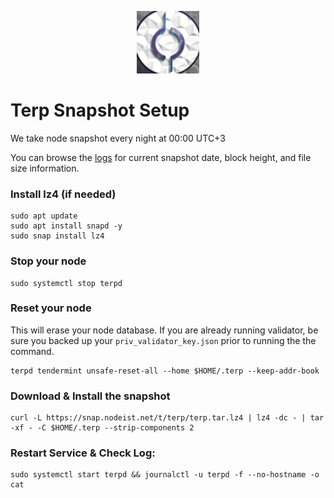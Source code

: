 <p align="center">
  <img height="100" height="auto" src="https://raw.githubusercontent.com/Nodeist/Kurulumlar/main/logos/terp.png">
</p>



# Terp Snapshot Setup
We take node snapshot every night at 00:00 UTC+3

You can browse the [logs](https://snap.nodeist.net/t/terp/log.txt) for current snapshot date, block height, and file size information.

### Install lz4 (if needed)
```
sudo apt update
sudo apt install snapd -y
sudo snap install lz4
```

### Stop your node
```
sudo systemctl stop terpd
```

### Reset your node
This will erase your node database. If you are already running validator, be sure you backed up your `priv_validator_key.json` prior to running the the command.

```
terpd tendermint unsafe-reset-all --home $HOME/.terp --keep-addr-book
```

### Download & Install the snapshot
```
curl -L https://snap.nodeist.net/t/terp/terp.tar.lz4 | lz4 -dc - | tar -xf - -C $HOME/.terp --strip-components 2
```

### Restart Service & Check Log:
```
sudo systemctl start terpd && journalctl -u terpd -f --no-hostname -o cat
```
